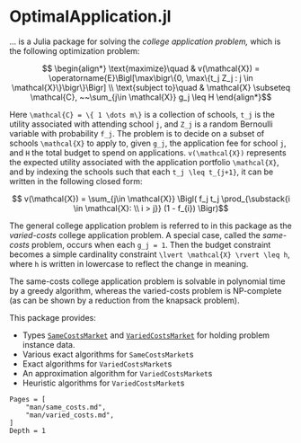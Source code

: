 # OptimalApplication.jl

... is a Julia package for solving the *college application problem,* which is the following optimization problem:

```math
    \begin{align*}
    \text{maximize}\quad & v(\mathcal{X}) =  \operatorname{E}\Bigl[\max\bigr\{0,
    \max\{t_j Z_j : j \in \mathcal{X}\}\bigr\}\Bigr] \\
    \text{subject to}\quad & \mathcal{X} \subseteq \mathcal{C}, ~~\sum_{j\in \mathcal{X}} g_j \leq H
    \end{align*}
```

Here ``\mathcal{C} = \{ 1 \dots m\}`` is a collection of schools, ``t_j`` is the utility associated with
attending school ``j``, and ``Z_j`` is a random Bernoulli variable with probability ``f_j``. The problem is
to decide on a subset of schools ``\mathcal{X}`` to apply to, given ``g_j``, the application fee for school
``j``, and ``H`` the total budget to spend on applications. ``v(\mathcal{X})`` represents the expected utility
associated with the application portfolio ``\mathcal{X}``, and by indexing the schools such that each
``t_j \leq t_{j+1}``, it can be written in the following closed form: 

```math
    v(\mathcal{X}) = \sum_{j\in \mathcal{X}} \Bigl( f_j t_j \prod_{\substack{i \in \mathcal{X}: \\ i > j}} (1 - f_{i}) \Bigr)
```

The general college application problem is referred to in this package as the *varied-costs* college application problem.
A special case, called the *same-costs* problem, occurs when each ``g_j = 1``. Then the budget constraint becomes a simple
cardinality constraint ``\lvert \mathcal{X} \rvert \leq h``, where ``h`` is written in lowercase to reflect the change in 
meaning. 

The same-costs college application problem is solvable in polynomial time by a greedy algorithm, whereas the varied-costs
problem is NP-complete (as can be shown by a reduction from the knapsack problem).

This package provides:

- Types [`SameCostsMarket`](@ref) and [`VariedCostsMarket`](@ref) for holding problem instance data.
- Various exact algorithms for `SameCostsMarket`s
- Exact algorithms for `VariedCostsMarket`s
- An approximation algorithm for `VariedCostsMarket`s
- Heuristic algorithms for `VariedCostsMarket`s

```@contents
Pages = [
    "man/same_costs.md",
    "man/varied_costs.md",
]
Depth = 1
```
